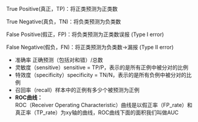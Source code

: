 True Positive(真正，TP)：将正类预测为正类数

True Negative(真负，TN)：将负类预测为负类数

False Positive(假正，FP)：将负类预测为正类数误报 (Type I error)

False Negative(假负，FN)：将正类预测为负类数→漏报 (Type II error)

- 准确率 正确预测（包括对和错）/总数
- 灵敏度（sensitive）sensitive = TP/P，表示的是所有正例中被分对的比例
- 特效度（specificity）specificity = TN/N，表示的是所有负例中被分对的比例
- 召回率（recall）样本中的正例有多少个被预测为正例
- **ROC曲线：**  
	ROC（Receiver Operating Characteristic）曲线是以假正率（FP_rate）和真正率（TP_rate）为xy轴的曲线，ROC曲线下面的面积我们叫做AUC